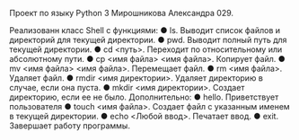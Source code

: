 Проект по языку Python 3 Мирошникова Александра 029.

Реализованн класс Shell с функциями:
    ● ls. Выводит список файлов и директорий для текущей директории.
    ● pwd. Выводит полный путь для текущей директории.
    ● cd <путь>. Переходит по относительному или абсолютному пути.
    ● cp <имя файла> <имя файла>. Копирует файл.
    ● mv <имя файла> <имя файла>. Перемещает файл.
    ● rm <имя файла>. Удаляет файл.
    ● rmdir <имя директории>. Удаляет директорию в случае, если она пуста.
    ● mkdir <имя директории>. Создает директорию, если ее не было.
    Дополнительно:
    ● hello. Приветствует пользователя
    ● touch <имя файла>. Создает файл с указанным именем в текущей директории.
    ● echo <Любой ввод>. Печатает ввод.
    ● exit. Завершает работу программы.
    

